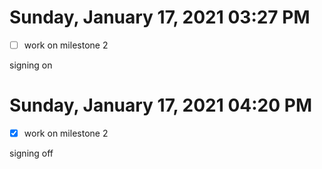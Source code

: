 # Sunday, January 17, 2021 03:27 PM
- [ ] work on milestone 2

signing on

# Sunday, January 17, 2021 04:20 PM
- [x] work on milestone 2

signing off
